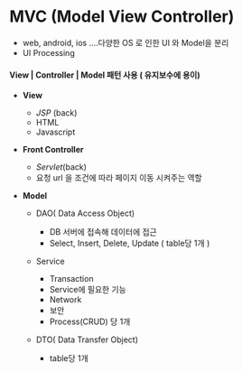 # MVC (Model View Controller)

* web, android, ios ....다양한 OS 로 인한 UI 와 Model을 분리
* UI Processing



#### View  |  Controller | Model  패턴 사용 ( 유지보수에 용이)

* **View**
  
  * *JSP* (back)
  * HTML
  * Javascript
  
* **Front Controller**
  
  * *Servlet*(back)
  * 요청 url 을 조건에 따라 페이지 이동 시켜주는 역할
  
* **Model**
  
  * DAO( Data Access Object)
    * DB 서버에 접속해 데이터에 접근
    * Select, Insert, Delete, Update ( table당 1개 )
  * Service
    * Transaction
    * Service에 필요한 기능
    * Network
    * 보안
    * Process(CRUD) 당 1개
  * DTO( Data Transfer Object)
    
    * table당 1개
    
    